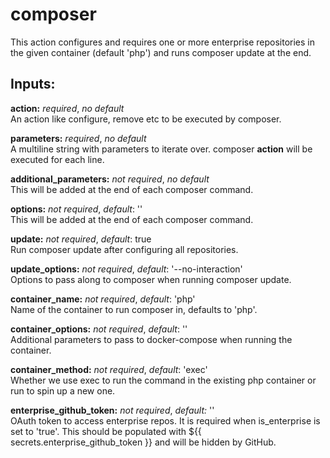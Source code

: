 # composer
This action configures and requires one or more enterprise repositories in the
given container (default 'php') and runs composer update at the end.

## Inputs:
**action:** *required*, *no default*  
An action like configure, remove etc to be executed by composer.

**parameters:** *required*, *no default*  
A multiline string with parameters to iterate over. composer **action** will
be executed for each line.

**additional_parameters:** *not required*, *no default*  
This will be added at the end of each composer command.

**options:** *not required*, *default*: ''  
This will be added at the end of each composer command.

**update:** *not required*, *default*: true  
Run composer update after configuring all repositories.

**update_options:** *not required*, *default*: '--no-interaction'  
Options to pass along to composer when running composer update.

**container_name:** *not required*, *default*: 'php'  
Name of the container to run composer in, defaults to 'php'.

**container_options:** *not required*, *default*: ''  
Additional parameters to pass to docker-compose when running the container.

**container_method:** *not required*, *default*: 'exec'  
Whether we use exec to run the command in the existing php container or run to spin up a new one.

**enterprise_github_token:** *not required*, *default:* ''  
OAuth token to access enterprise repos. It is required when is_enterprise is
set to 'true'. This should be populated with ${{ secrets.enterprise_github_token }}
and will be hidden by GitHub.